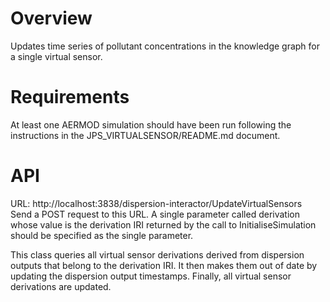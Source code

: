 # Overview
Updates time series of pollutant concentrations in the knowledge graph for a single virtual sensor.

# Requirements
At least one AERMOD simulation should have been run following the instructions in the JPS_VIRTUALSENSOR/README.md document.


# API
URL: http://localhost:3838/dispersion-interactor/UpdateVirtualSensors
Send a POST request to this URL. A single parameter called derivation whose value is the derivation IRI returned by the call to InitialiseSimulation should be specified as the single parameter.

This class queries all virtual sensor derivations derived from dispersion outputs that belong to the derivation IRI. It then makes them out of date by updating the dispersion output timestamps. Finally, all virtual sensor derivations are updated. 